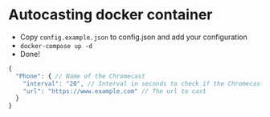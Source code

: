 # Autocasting docker container

- Copy `config.example.json` to config.json and add your configuration
- `docker-compose up -d`
- Done!


```js config.json example
{
  "Phone": { // Name of the Chromecast
    "interval": "20", // Interval in seconds to check if the Chromecast is inactive
    "url": "https://www.example.com" // The url to cast
  }
}
```
